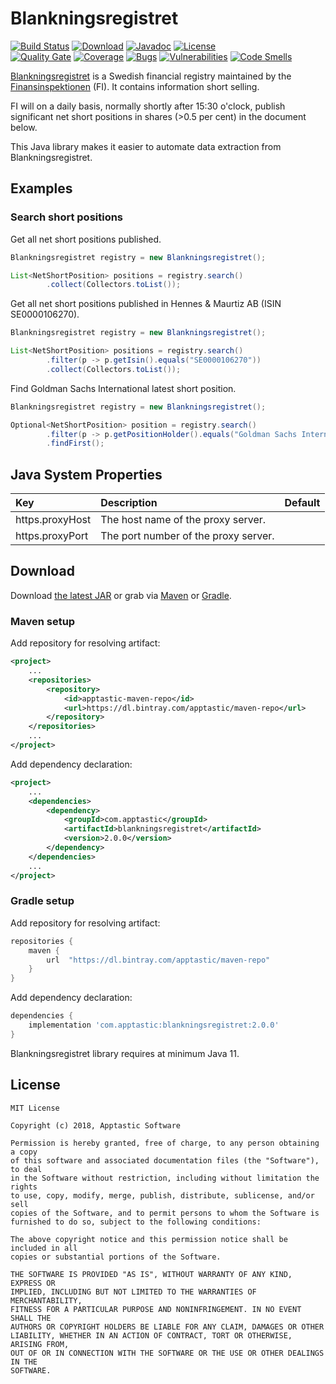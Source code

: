 Blankningsregistret
===============

[![Build Status](https://travis-ci.org/w3stling/blankningsregistret.svg?branch=master)](https://travis-ci.org/w3stling/blankningsregistret)
[![Download](https://api.bintray.com/packages/apptastic/maven-repo/blankningsregistret/images/download.svg)](https://bintray.com/apptastic/maven-repo/blankningsregistret/_latestVersion)
[![Javadoc](https://img.shields.io/badge/javadoc-2.0.0-blue.svg)](https://w3stling.github.io/blankningsregistret/javadoc/2.0.0)
[![License](http://img.shields.io/:license-MIT-blue.svg?style=flat-round)](http://apptastic-software.mit-license.org)   
[![Quality Gate](https://sonarcloud.io/api/project_badges/measure?project=com.apptastic%3Ablankningsregistret&metric=alert_status)](https://sonarcloud.io/dashboard?id=com.apptastic%3Ablankningsregistret)
[![Coverage](https://sonarcloud.io/api/project_badges/measure?project=com.apptastic%3Ablankningsregistret&metric=coverage)](https://sonarcloud.io/component_measures?id=com.apptastic%3Ablankningsregistret&metric=Coverage)
[![Bugs](https://sonarcloud.io/api/project_badges/measure?project=com.apptastic%3Ablankningsregistret&metric=bugs)](https://sonarcloud.io/component_measures?id=com.apptastic%3Ablankningsregistret&metric=bugs)
[![Vulnerabilities](https://sonarcloud.io/api/project_badges/measure?project=com.apptastic%3Ablankningsregistret&metric=vulnerabilities)](https://sonarcloud.io/component_measures?id=com.apptastic%3Ablankningsregistret&metric=vulnerabilities)
[![Code Smells](https://sonarcloud.io/api/project_badges/measure?project=com.apptastic%3Ablankningsregistret&metric=code_smells)](https://sonarcloud.io/component_measures?id=com.apptastic%3Ablankningsregistret&metric=code_smells)


[Blankningsregistret][1] is a Swedish financial registry maintained by
the [Finansinspektionen][2] (FI). It contains information short selling.

FI will on a daily basis, normally shortly after 15:30 o'clock, publish significant
net short positions in shares (>0.5 per cent) in the document below.

This Java library makes it easier to automate data extraction from Blankningsregistret.

Examples
--------

### Search short positions
Get all net short positions published.

```java
Blankningsregistret registry = new Blankningsregistret();

List<NetShortPosition> positions = registry.search()
        .collect(Collectors.toList());
```

Get all net short positions published in Hennes & Maurtiz AB (ISIN SE0000106270).

```java
Blankningsregistret registry = new Blankningsregistret();

List<NetShortPosition> positions = registry.search()
        .filter(p -> p.getIsin().equals("SE0000106270"))
        .collect(Collectors.toList());
```

Find Goldman Sachs International latest short position. 

```java
Blankningsregistret registry = new Blankningsregistret();

Optional<NetShortPosition> position = registry.search()
        .filter(p -> p.getPositionHolder().equals("Goldman Sachs International"))
        .findFirst();
```

Java System Properties
----------------------
| Key | Description | Default |
| :--- | :--- | :--- |
| https.proxyHost | The host name of the proxy server. |   |
| https.proxyPort | The port number of the proxy server. |   |

Download
--------

Download [the latest JAR][3] or grab via [Maven][4] or [Gradle][5].

### Maven setup
Add repository for resolving artifact:
```xml
<project>
    ...
    <repositories>
        <repository>
            <id>apptastic-maven-repo</id>
            <url>https://dl.bintray.com/apptastic/maven-repo</url>
        </repository>
    </repositories>
    ...
</project>
```

Add dependency declaration:
```xml
<project>
    ...
    <dependencies>
        <dependency>
            <groupId>com.apptastic</groupId>
            <artifactId>blankningsregistret</artifactId>
            <version>2.0.0</version>
        </dependency>
    </dependencies>
    ...
</project>
```

### Gradle setup
Add repository for resolving artifact:
```groovy
repositories {
    maven {
        url  "https://dl.bintray.com/apptastic/maven-repo" 
    }
}
```

Add dependency declaration:
```groovy
dependencies {
    implementation 'com.apptastic:blankningsregistret:2.0.0'
}
```

Blankningsregistret library requires at minimum Java 11.

License
-------

    MIT License
    
    Copyright (c) 2018, Apptastic Software
    
    Permission is hereby granted, free of charge, to any person obtaining a copy
    of this software and associated documentation files (the "Software"), to deal
    in the Software without restriction, including without limitation the rights
    to use, copy, modify, merge, publish, distribute, sublicense, and/or sell
    copies of the Software, and to permit persons to whom the Software is
    furnished to do so, subject to the following conditions:
    
    The above copyright notice and this permission notice shall be included in all
    copies or substantial portions of the Software.
    
    THE SOFTWARE IS PROVIDED "AS IS", WITHOUT WARRANTY OF ANY KIND, EXPRESS OR
    IMPLIED, INCLUDING BUT NOT LIMITED TO THE WARRANTIES OF MERCHANTABILITY,
    FITNESS FOR A PARTICULAR PURPOSE AND NONINFRINGEMENT. IN NO EVENT SHALL THE
    AUTHORS OR COPYRIGHT HOLDERS BE LIABLE FOR ANY CLAIM, DAMAGES OR OTHER
    LIABILITY, WHETHER IN AN ACTION OF CONTRACT, TORT OR OTHERWISE, ARISING FROM,
    OUT OF OR IN CONNECTION WITH THE SOFTWARE OR THE USE OR OTHER DEALINGS IN THE
    SOFTWARE.


[1]: https://www.fi.se/en/our-registers/short-selling/
[2]: https://www.fi.se
[3]: https://bintray.com/apptastic/maven-repo/blankningsregistret/_latestVersion
[4]: https://maven.apache.org
[5]: https://gradle.org